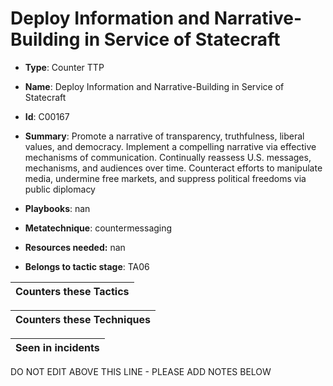 # Deploy Information and Narrative-Building in Service of Statecraft

* **Type**: Counter TTP

* **Name**: Deploy Information and Narrative-Building in Service of Statecraft

* **Id**: C00167

* **Summary**: Promote a narrative of transparency, truthfulness, liberal values, and democracy. Implement a compelling narrative via effective mechanisms of communication.  Continually reassess U.S. messages, mechanisms, and audiences over time. Counteract efforts to manipulate media, undermine free markets, and suppress political freedoms via public diplomacy

* **Playbooks**: nan

* **Metatechnique**: countermessaging

* **Resources needed:** nan

* **Belongs to tactic stage**: TA06


| Counters these Tactics |
| ---------------------- |



| Counters these Techniques |
| ------------------------- |



| Seen in incidents |
| ----------------- |


DO NOT EDIT ABOVE THIS LINE - PLEASE ADD NOTES BELOW